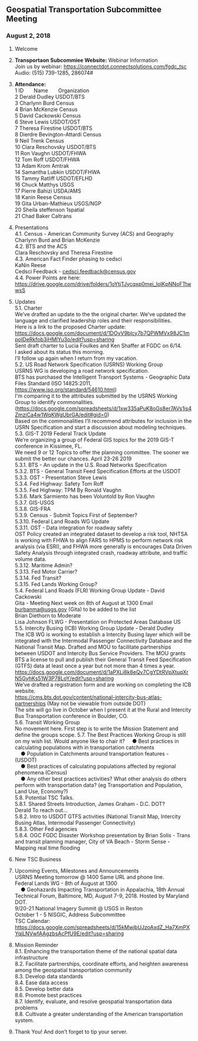 

## Geospatial Transportation Subcommittee Meeting
### August 2, 2018    

1. Welcome   

2. **Transportaon Subcommiee Website:** Webinar Information   
Join us by webinar: https://connectdot.connectsolutions.com/fgdc_tsc  
Audio: (515) 739-1285, 286074#   

3. **Attendance:**      
1 ID &nbsp; &nbsp; &nbsp; Name &nbsp; &nbsp; &nbsp; Organization     
2 Derald Dudley   USDOT/BTS   
3 Charlynn Burd   Census   
4 Brian McKenzie   Census   
5 David Cackowski   Census   
6 Steve Lewis   USDOT/OST   
7 Theresa Firestine   USDOT/BTS   
8 Dierdre Bevington-Attardi   Census   
9 Neil Trenk   Census   
10 Clara Reschovsky   USDOT/BTS   
11 Ron Vaughn   USDOT/FHWA   
12 Tom Roff   USDOT/FHWA   
13 Adam Krom   Amtrak   
14 Samantha Lubkin   USDOT/FHWA   
15 Tammy Ratliff  USDOT/EFLHD   
16 Chuck Matthys  USGS   
17 Pierre Bahizi   USDA/AMS   
18 Kanin Reese  Census   
19 Gita Urban-Mathieux  USGS/NGP   
20 Sheila steffenson   1spatial   
21 Chad Baker Caltrans  

4. Presentations   
4.1. Census - American Community Survey (ACS) and Geography   
Charlynn Burd and Brian McKenzie   
4.2. BTS and the ACS   
Clara Reschovsky and Theresa Firestine   
4.3. American Fact Finder phasing to cedsci   
KaNin Reese   
Cedsci Feedback - cedsci.feedback@census.gov   
4.4. Power Points are here:   
https://drive.google.com/drive/folders/1oYtjTJycqxp0mej_loIKpNNoFTtwwsS   

5. Updates      
5.1. Charter   
We’ve drafted an update to the the original charter. We’ve updated the language and clarified
leadership roles and their responsibilities.   
Here is a link to the proposed Charter update: https://docs.google.com/document/d/1DOvV9blcy7b7QPWMVx98JC1mpoIDeRkfob3iHMlYu3o/edit?usp=sharing   
Sent draft charter to Lucia Foulkes and Ken Shaffer at FGDC on 6/14.  
I asked about its status this morning.   
I’ll follow up again when I return from my vacation.   
5.2. US Road Network Specification (USRNS) Working Group   
USRNS WG is developing a road network specification.   
BTS has purchased the Intelligent Transport Systems - Geographic Data Files Standard (ISO
14825:2011, https://www.iso.org/standard/54610.html)   
I'm comparing it to the attributes submitted by the USRNS Working Group to identify
commonalities.   
(https://docs.google.com/spreadsheets/d/1xw335aPuK8oGs8er7AVs1is4ZmziCa4w1WqKWgUbrGA/edit#gid=0)   
Based on the commonalities I’ll recommend attributes for inclusion in the USRN Specification
and start a discussion about modeling techniques.  
5.3. GIS-T 2019 Federal Track Update   
We’re organizing a group of Federal GIS topics for the 2019 GIS-T conference in Kissimee, FL.   
We need 9 or 12 Topics to offer the planning committee. The sooner we
submit the better our chances. April 23-26 2019   
5.3.1. BTS - An update in the U.S. Road Networks Specification   
5.3.2. BTS - General Transit Feed Specification Efforts at the USDOT   
5.3.3. OST - Presentation Steve Lewis   
5.3.4. Fed Highway: Safety Tom Roff   
5.3.5. Fed Highway: TPM By Ronald Vaughn   
5.3.6. Mark Sarmiento has been Voluntold by Ron Vaughn   
5.3.7. GIS-USGS   
5.3.8. GIS-FRA   
5.3.9. Census - Submit Topics First of September?   
5.3.10. Federal Land Roads WG Update   
5.3.11. OST - Data integration for roadway safety   
OST Policy created an integrated dataset to develop a risk tool, NHTSA is
working with FHWA to align FARS to HPMS to perform network risk analysis (via
ESRI), and FHWA more generally is encourages Data Driven Safety Analysis
through integrated crash, roadway attribute, and traffic volume data.   
5.3.12. Maritime Admin?   
5.3.13. Fed Motor Carrier?   
5.3.14. Fed Transit?   
5.3.15. Fed Lands Working Group?   
5.4. Federal Land Roads (FLR) Working Group Update - David Cackowski   
Gita - Meeting Next week on 8th of August at 1300
Email burbanma@usgs.gov (Gita) to be added to the list   
Brian Diethorn to Moderate   
Lisa Johnson FLWG - Presentation on Protected Areas Database US   
5.5. Intercity Busing (ICB) Working Group Update - Derald Dudley   
The ICB WG is working to establish a Intercity Busing layer which will be integrated with
the Intermodal Passenger Connectivity Database and the National Transit Map.
Drafted and MOU to facilitate partnerships between USDOT and Intercity Bus Service
Providers. The MOU grants BTS a license to pull and publish their General Transit Feed
Specification (GTFS) data at least once a year but not more than 4 times a year.   
https://docs.google.com/document/d/1aPXLi8k8eQv7CgYDtRVpXtuqXrN5GyhKs51W3P78LoY/edit?usp=sharing   
We’ve drafted a registration form and are working on completing the ICB website.   
https://cms.bts.dot.gov/content/national-intercity-bus-atlas-partnerships (May not be
viewable from outside DOT)   
The site will go live in October when I present it at the Rural and Intercity Bus
Transportation conference in Boulder, CO.   
5.6. Transit Working Group   
No movement here. First step is to write the Mission Statement and define the groups
scope.
5.7. The Best Practices Working Group is still on my wish list. Would anyone like to chair it?
&nbsp; &nbsp; ● Best practices in calculating populations with in transportation catchments   
&nbsp; &nbsp; ● Population in Catchments around transportation features - (USDOT)   
&nbsp; &nbsp; ● Best practices of calculating populations affected by regional phenomena (Census)   
&nbsp; &nbsp; ● Any other best practices activities? What other analysis do others perform with
transportation data? (eg Transportation and Population, Land Use, Economy?)   
5.8. Potential TSC Talks.   
5.8.1. Shared Streets Introduction, James Graham - D.C. DOT?   
Derald To reach out…   
5.8.2. Intro to USDOT GTFS activities (National Transit Map, Intercity Busing Atlas,
Intermodal Passenger Connectivity)   
5.8.3. Other Fed agencies   
5.8.4. OGC FGDC Disaster Workshop presentation by Brian Solis - Trans and transit
planning manager, City of VA Beach - Storm Sense - Mapping real time flooding  

6. New TSC Business   

7. Upcoming Events, Milestones and Announcements   
USRNS Meeting tomorrow @ 1400 Same URL and phone line.   
Federal Lands WG - 8th of August at 1300   
&nbsp; &nbsp; ● Geohazards Impacting Transportation in Appalachia, 18th Annual Technical Forum,
Baltimore, MD, August 7-9, 2018. Hosted by Maryland DOT.   
9/20-21 National Imagery Summit @ USGS in Reston   
October 1 - 5 NISGIC, Address Subcommittee   
TSC Calendar:   
https://docs.google.com/spreadsheets/d/15kMwjbUJzoAxdZ_Ha7XmPXYqjLNVwfAAgzbsAcPfU9E/edit?usp=sharing   

8. Mission Reminder   
8.1. Enhancing the transportation theme of the national spatial data infrastructure   
8.2. Facilitate partnerships, coordinate efforts, and heighten awareness among the
geospatial transportation community   
8.3. Develop data standards   
8.4. Ease data access   
8.5. Develop better data   
8.6. Promote best practices   
8.7. Identify, evaluate, and resolve geospatial transportation data problems   
8.8. Cultivate a greater understanding of the American transportation system.   

9. Thank You! And don’t forget to tip your server.   
